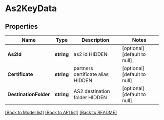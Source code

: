 # As2KeyData

## Properties
Name | Type | Description | Notes
------------ | ------------- | ------------- | -------------
**As2Id** | **string** | as2 id HIDDEN | [optional] [default to null]
**Certificate** | **string** | partners certificate alias HIDDEN | [optional] [default to null]
**DestinationFolder** | **string** | AS2 destination folder HIDDEN | [optional] [default to null]

[[Back to Model list]](../README.md#documentation-for-models) [[Back to API list]](../README.md#documentation-for-api-endpoints) [[Back to README]](../README.md)

